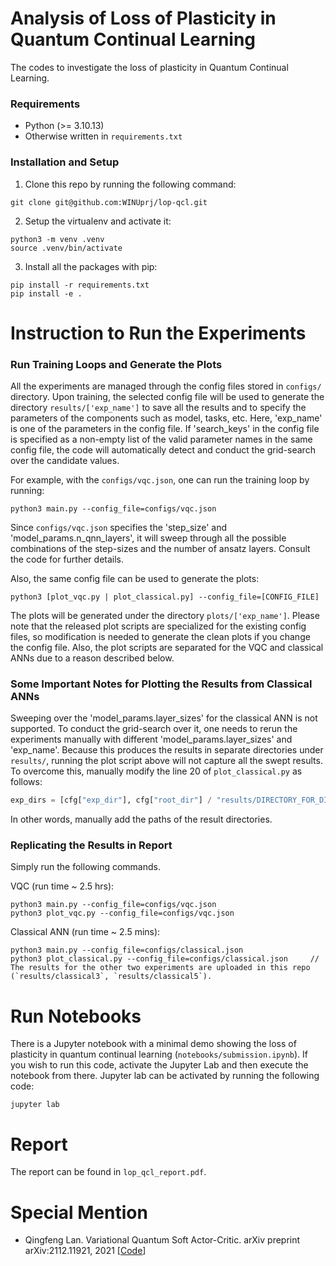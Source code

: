 # Analysis of Loss of Plasticity in Quantum Continual Learning

The codes to investigate the loss of plasticity in Quantum Continual Learning.

### Requirements
- Python (>= 3.10.13)
- Otherwise written in `requirements.txt`

### Installation and Setup
1. Clone this repo by running the following command:

```
git clone git@github.com:WINUprj/lop-qcl.git
```

2. Setup the virtualenv and activate it:
```
python3 -m venv .venv
source .venv/bin/activate
```

3. Install all the packages with pip:
```
pip install -r requirements.txt
pip install -e .
```

# Instruction to Run the Experiments
### Run Training Loops and Generate the Plots
All the experiments are managed through the config files stored in `configs/` directory.
Upon training, the selected config file will be used to generate the directory `results/['exp_name']` to save all the results and to specify the parameters of the components such as model, tasks, etc.
Here, 'exp_name' is one of the parameters in the config file.
If 'search_keys' in the config file is specified as a non-empty list of the valid parameter names in the same config file, the code will automatically detect and conduct the grid-search over the candidate values.

For example, with the `configs/vqc.json`, one can run the training loop by running:
```
python3 main.py --config_file=configs/vqc.json
```
Since `configs/vqc.json` specifies the 'step_size' and 'model_params.n_qnn_layers', it will sweep through all the possible combinations of the step-sizes and the number of ansatz layers.
Consult the code for further details.

Also, the same config file can be used to generate the plots:
```
python3 [plot_vqc.py | plot_classical.py] --config_file=[CONFIG_FILE]
```
The plots will be generated under the directory `plots/['exp_name']`.
Please note that the released plot scripts are specialized for the existing config files, so modification is needed to generate the clean plots if you change the config file. 
Also, the plot scripts are separated for the VQC and classical ANNs due to a reason described below.

### Some Important Notes for Plotting the Results from Classical ANNs
Sweeping over the 'model_params.layer_sizes' for the classical ANN is not supported. To conduct the grid-search over it, one needs to rerun the experiments manually with different 'model_params.layer_sizes' and 'exp_name'. Because this produces the results in separate directories under `results/`, running the plot script above will not capture all the swept results. To overcome this, manually modify the line 20 of `plot_classical.py` as follows:

```python
exp_dirs = [cfg["exp_dir"], cfg["root_dir"] / "results/DIRECTORY_FOR_DIFFERENT_LAYER_SIZES", cfg["root_dir"] / "results/ANOTHER_DIRECTORY_FOR_DIFFERENT_LAYER_SIZES",]
```
In other words, manually add the paths of the result directories.

### Replicating the Results in Report
Simply run the following commands.

VQC (run time ~ 2.5 hrs):
```
python3 main.py --config_file=configs/vqc.json
python3 plot_vqc.py --config_file=configs/vqc.json
```

Classical ANN (run time ~ 2.5 mins):
```
python3 main.py --config_file=configs/classical.json 
python3 plot_classical.py --config_file=configs/classical.json     // The results for the other two experiments are uploaded in this repo (`results/classical3`, `results/classical5`).
```

# Run Notebooks
There is a Jupyter notebook with a minimal demo showing the loss of plasticity in quantum continual learning (`notebooks/submission.ipynb`).
If you wish to run this code, activate the Jupyter Lab and then execute the notebook from there.
Jupyter lab can be activated by running the following code:

```
jupyter lab
```

# Report
The report can be found in `lop_qcl_report.pdf`.

# Special Mention
- Qingfeng Lan. Variational Quantum Soft Actor-Critic. arXiv preprint arXiv:2112.11921, 2021 [[Code](https://github.com/qlan3/QuantumExplorer)]
